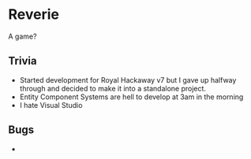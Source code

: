 # Reverie
A game? 

## Trivia
- Started development for Royal Hackaway v7 but I gave up halfway through and decided to make it into a standalone project.
- Entity Component Systems are hell to develop at 3am in the morning
- I hate Visual Studio

## Bugs
- 

